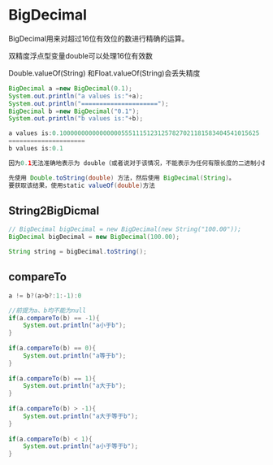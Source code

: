# BigDecimal





BigDecimal用来对超过16位有效位的数进行精确的运算。

双精度浮点型变量double可以处理16位有效数 

Double.valueOf(String) 和Float.valueOf(String)会丢失精度 

```java
BigDecimal a =new BigDecimal(0.1);
System.out.println("a values is:"+a);
System.out.println("=====================");
BigDecimal b =new BigDecimal("0.1");
System.out.println("b values is:"+b);

a values is:0.1000000000000000055511151231257827021181583404541015625
=====================
b values is:0.1

因为0.1无法准确地表示为 double（或者说对于该情况，不能表示为任何有限长度的二进制小数） ，而String可以   

先使用 Double.toString(double) 方法，然后使用 BigDecimal(String)。
要获取该结果，使用static valueOf(double)方法
```

## String2BigDicmal

```java
// BigDecimal bigDecimal = new BigDecimal(new String("100.00"));
BigDecimal bigDecimal = new BigDecimal(100.00);

String string = bigDecimal.toString();
```

## compareTo

```java
a != b?(a>b?:1:-1):0

//前提为a、b均不能为null
if(a.compareTo(b) == -1){
    System.out.println("a小于b");
}
 
if(a.compareTo(b) == 0){
    System.out.println("a等于b");
}
 
if(a.compareTo(b) == 1){
    System.out.println("a大于b");
}
 
if(a.compareTo(b) > -1){
    System.out.println("a大于等于b");
}
 
if(a.compareTo(b) < 1){
    System.out.println("a小于等于b");
}
```




